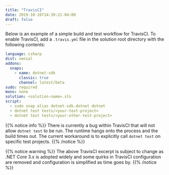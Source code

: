 ```yaml
---
title: "TravisCI"
date: 2019-10-16T14:39:21-04:00
draft: false
---
```


Below is an example of a simple build and test workflow for TravisCI.
To enable TravisCI, add a `.travis.yml` file in the solution root directory with the
following contents:

```yaml
language: csharp
dist: xenial
addons:
  snaps:
    - name: dotnet-sdk
      classic: true
      channel: latest/beta
sudo: required
mono: none
solution: <solution-name>.sln
script:
  - sudo snap alias dotnet-sdk.dotnet dotnet
  - dotnet test tests/<your-test-project>
  - dotnet test tests/<your-other-test-project>
```

{{% notice info %}}
There is currently a bug within TravisCI that will not allow `dotnet test`
to be run. The runtime hangs onto the process and the build times out. The
current workaround is to explicitly call `dotnet test` on specific test projects.
{{% /notice %}}

{{% notice warning %}}
The above TravisCI excerpt is subject to change as .NET Core 3.x is adopted
widely and some quirks in TravisCI configuration are removed and configuration is 
simplified as time goes by.
{{% /notice %}}
